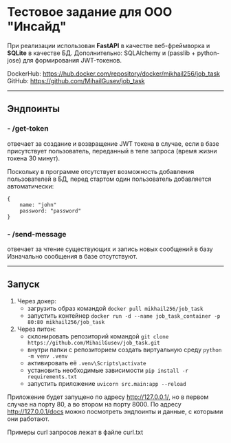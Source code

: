 # Тестовое задание для ООО "Инсайд"

При реализации использован **FastAPI** в качестве веб-фреймворка и **SQLite** в качестве БД.
Дополнительно: SQLAlchemy и (passlib + python-jose) для формирования JWT-токенов.

DockerHub: https://hub.docker.com/repository/docker/mikhail256/job_task
GitHub: https://github.com/MihailGusev/job_task

---

## Эндпоинты

### - /get-token

отвечает за создание и возвращение JWT токена в случае, если в базе присутствует пользователь, переданный в теле запроса (время жизни токена 30 минут).

Поскольку в программе отсутствует возможность добавления пользователей в БД, перед стартом один пользователь добавляется автоматически:

```
{
    name: "john"
    password: "password"
}
```

### - /send-message

отвечает за чтение существующих и запись новых сообщений в базу
Изначально сообщения в базе отсутствуют.

---

## Запуск

1. Через докер:
   - загрузить образ командой `docker pull mikhail256/job_task`
   - запустить контейнер `docker run -d --name job_task_container -p 80:80 mikhail256/job_task`
2. Через питон:
   - склонировать репозиторий командой `git clone https://github.com/MihailGusev/job_task.git`
   - внутри папки с репозиторием создать виртуальную среду `python -m venv .venv`
   - активировать её `.venv\Scripts\activate`
   - установить необходимые зависимости `pip install -r requirements.txt`
   - запустить приложение `uvicorn src.main:app --reload`

Приложение будет запущено по адресу http://127.0.0.1/, но в первом случае на порту 80, а во втором на порту 8000.
По адресу http://127.0.0.1/docs можно посмотреть эндпоинты и данные, с которыми они работают.

Примеры curl запросов лежат в файле curl.txt